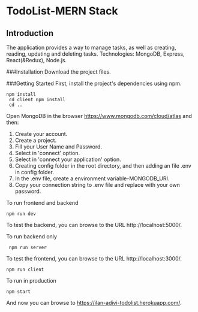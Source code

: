 # TodoList-MERN Stack

## Introduction
The application provides a way to manage tasks, as well as creating, reading, updating and deleting tasks.
Technologies: MongoDB, Express, React(&Redux), Node.js.

###Installation
Download the project files.

###Getting Started
First, install the project's dependencies using npm.
```
npm install
 cd client npm install
 cd ..
 ```
Open MongoDB in the browser https://www.mongodb.com/cloud/atlas and then:
1) Create your account.
2) Create a project.
3) Fill your User Name and Password.
4) Select in 'connect' option.
5) Select in 'connect your application' option.
6) Creating config folder in the root directory, and then adding an file .env in config folder.
7) In the .env file, create a environment variable-MONGODB_URI.
8) Copy your connection string to .env file and replace <password> with your own password.

To run frontend and backend
```
npm run dev
```
To test the backend, you can browse to the URL http://localhost:5000/.

To run backend only
```
 npm run server
```
To test the frontend, you can browse to the URL http://localhost:3000/.

```
npm run client
```
To run in production

```
npm start
```
And now you can browse to https://ilan-adivi-todolist.herokuapp.com/.
